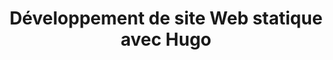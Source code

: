 ---
title: Développement de site Web statique avec Hugo
description: Un site Web statique offre une expérience utilisateur fluide et rapide.
image: 
  src: /images/uploads/logo-hugo.svg
hero:
  title: Développement de site Web statique avec Hugo
  text: Un site Web statique offre une expérience utilisateur fluide et rapide.
  image: 
    src: /images/uploads/logo-hugo.svg
blocks:
  - type: editorial
    title: La puissance de Hugo
    text: >-
      Hugo est une framework de développement de sites Web statiques rapide, flexible et légère. Sa simplicité et sa rapidité en font un excellent choix pour les sites Web statiques. Avec une variété de thèmes et de fonctionnalités, nous pouvons personnaliser votre site Web Hugo pour qu'il réponde à vos besoins spécifiques. Que vous souhaitiez un blog, une page personnelle ou un site professionnel, Hugo peut tout gérer efficacement.
  - type: editorial
    direction: rtl
    title: Pourquoi choisir le statique ?
    text: >-
      Un site Web statique offre une expérience utilisateur fluide et rapide. Il se charge rapidement, est sécurisé, et est facile à maintenir. Cela signifie une rétention plus élevée des visiteurs, une meilleure sécurité, et moins de tracas de gestion.


      **Simplicité de Gestion :** Les sites statiques sont faciles à gérer et à mettre à jour, vous permettant de vous concentrer sur le contenu.


      **Vitesse et Performance :** Les sites statiques se chargent rapidement, offrant une expérience utilisateur exceptionnelle.


      **Sécurité Améliorée :** Moins de complexité signifie une sécurité renforcée, protégeant votre site contre les menaces.
  - type: editorial
    title: Développement du thème sur mesure
    text: >-
      Nous concevons entièrement le thème de votre site Web.
    image: 
      src: /images/uploads/screen-hugo.png
      alt: Écran du choix de thème dans Wordpress
    cta:
      text: Site Web de Hugo
      blank: true
      url: https://gohugo.io/
  - type: editorial
    direction: rtl
    title: Decap CMS pour gérer le contenu
    text: Extrêment léger et simple d’utilisation, Decap CMS est la meilleure solution pour éditer des site Web statique en Headless.
    image:
      src: /images/uploads/screen-decap.png
    cta:
      text: Site Web de Decap CMS
      blank: true
      url: https://decapcms.org/
  - type: title
    heading:
      title: Nous avons développé un framework Hugo utilisant Bootstrap et Decap CMS
      text: Il permet de garantir une grande qualité de code et de développer plus rapidement.
  - type: editorial
    direction: rtl
    title: Hugolify
    text: >-
      Solution Jamstack pour créer facilement un site Web rapide, aussi accessible que possible et à faible émission de carbone. Tout en ayant un espace admin dédié et simplifié.
    image:
      src: /images/uploads/hugolify-2.png
      alt: Hugolify
    cta:
      blank: false
      url: /notre-solution-et-produits/hugolify/
      text: Découvrir Hugolify
  - type: cta
    background: true
    heading:
      title: Ayez un site Web statique de qualité en ligne dès aujourd’hui
    cta:
      text: Contactez-nous
      url: /contact/
---